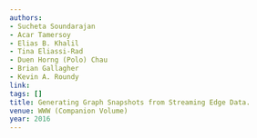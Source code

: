 ```yaml
---
authors:
- Sucheta Soundarajan
- Acar Tamersoy
- Elias B. Khalil
- Tina Eliassi-Rad
- Duen Horng (Polo) Chau
- Brian Gallagher
- Kevin A. Roundy
link:
tags: []
title: Generating Graph Snapshots from Streaming Edge Data.
venue: WWW (Companion Volume)
year: 2016
---
```

